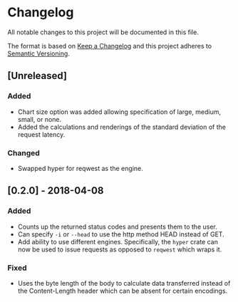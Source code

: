 # Changelog

All notable changes to this project will be documented in this file.

The format is based on [Keep a Changelog](http://keepachangelog.com/en/1.0.0/)
and this project adheres to [Semantic Versioning](http://semver.org/spec/v2.0.0.html).

## [Unreleased]

### Added

* Chart size option was added allowing specification of large, medium, small, or none.
* Added the calculations and renderings of the standard deviation of the request latency.

### Changed

* Swapped hyper for reqwest as the engine.

## [0.2.0] - 2018-04-08

### Added

* Counts up the returned status codes and presents them to the user.
* Can specify `-i` or `--head` to use the http method HEAD instead of GET.
* Add ability to use different engines. Specifically, the `hyper` crate can now be used to issue requests as opposed to `reqwest` which wraps it.

### Fixed

* Uses the byte length of the body to calculate data transferred instead of the Content-Length header which can be absent for certain encodings.
